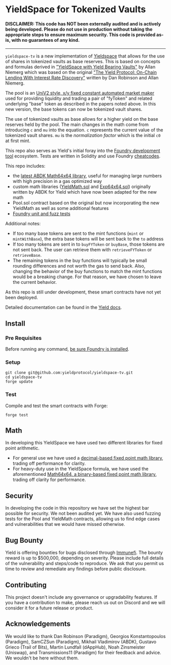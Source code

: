 # YieldSpace for Tokenized Vaults

#### DISCLAIMER: This code has NOT been externally audited and is actively being developed. Please do not use in production without taking the appropriate steps to ensure maximum security. This code is provided as-is, with no guarantees of any kind.
---

`yieldspace-tv` is a new implementation of [Yieldspace](https://github.com/yieldprotocol/yieldspace-v2) that allows for the use of shares in tokenized vaults as base reserves.  This is based on concepts and formulas derived in ["YieldSpace with Yield Bearing Vaults"](https://hackmd.io/lRZ4mgdrRgOpxZQXqKYlFw?both) by Allan Niemerg which was based on the original ["The Yield Protocol: On-Chain Lending With
Interest Rate Discovery"](https://yield.is/Yield.pdf) written by Dan Robinson and Allan Niemerg.

The pool is an [UniV2 style, x/y fixed constant automated market maker](https://uniswap.org/whitepaper.pdf) used for providing liquidity and trading a pair of "fyToken" and related underlying "base" token as described in the papers noted above.  In this new version, the base tokens can now be tokenized vault shares.

The use of tokenized vaults as base allows for a higher yield on the base reserves held by the pool.  The main changes in the math come from introducing `c` and `mu` into the equation.  `c` represents the current value of the tokenized vault shares.  `mu` is the _normalization factor_ which is the initial `c0` at first mint.

This repo also serves as Yield's initial foray into the [Foundry development tool](https://github.com/gakonst/foundry) ecosystem.  Tests are written in Solidity and use Foundry [cheatcodes](https://github.com/gakonst/foundry/tree/master/forge#cheat-codes).

This repo includes:
 - the [latest ABDK Math64x64 library](https://github.com/abdk-consulting/abdk-libraries-solidity/blob/master/ABDKMath64x64.sol), useful for managing large numbers with high precision in a gas optimized way
 - custom math libraries ([YieldMath.sol](https://github.com/yieldprotocol/yieldspace-tv/blob/update-yieldmath/src/YieldMath.sol) and [Exp64x64.sol](https://github.com/yieldprotocol/yieldspace-tv/blob/update-yieldmath/src/Exp64x64.sol)) originally written by ABDK for Yield which have now been adapted for the new math
 - Pool.sol contract based on the original but now incorporating the new YieldMath as well as some additional features
 - [Foundry unit and fuzz tests](https://github.com/yieldprotocol/yieldspace-tv/tree/update-yieldmath/src/test)


Additional notes:
 - If too many base tokens are sent to the mint functions (`mint` or `mintWithBase`), the extra base tokens will be sent back to the `to` address
 - If too many tokens are sent in to `buyFYToken` or `buyBase`, those tokens are not sent back.  The user can retrieve them with `retrieveFYToken` or `retrieveBase`.
 - The remaining tokens in the buy functions will typically be small rounding differences and not worth the gas to send back.  Also, changing the behavior of the buy functions to match the mint functions would be a breaking change.  For that reason, we have chosen to leave the current behavior.

As this repo is still under development, these smart contracts have not yet been deployed.

Detailed documentation can be found in the [Yield docs](docs.yieldprotocol.com).

## Install

### Pre Requisites
Before running any command, [be sure Foundry is installed](https://github.com/gakonst/foundry#installation).


### Setup
```
git clone git@github.com:yieldprotocol/yieldspace-tv.git
cd yieldspace-tv
forge update
```

### Test
Compile and test the smart contracts with Forge:

```
forge test
```

## Math
In developing this YieldSpace we have used two different libraries for fixed point arithmetic.
 - For general use we have used a [decimal-based fixed point math library](https://github.com/yieldprotocol/fyDai/blob/master/contracts/helpers/DecimalMath.sol), trading off performance for clarity.
 - For heavy-duty use in the YieldSpace formula, we have used the aforementioned [Math64x64, a binary-based fixed point math library](https://github.com/yieldprotocol/yieldspace-tv/blob/update-yieldmath/src/YieldMath.sol), trading off clarity for performance.

## Security
In developing the code in this repository we have set the highest bar possible for security. We not been audited yet. We have also used fuzzing tests for the Pool and YieldMath contracts, allowing us to find edge cases and vulnerabilities that we would have missed otherwise.

## Bug Bounty
Yield is offering bounties for bugs disclosed through [Immunefi](https://immunefi.com/bounty/yieldprotocol). The bounty reward is up to $500,000, depending on severity. Please include full details of the vulnerability and steps/code to reproduce. We ask that you permit us time to review and remediate any findings before public disclosure.

## Contributing
This project doesn't include any governance or upgradability features. If you have a contribution to make, please reach us out on Discord and we will consider it for a future release or product.

## Acknowledgements
We would like to thank Dan Robinson (Paradigm), Georgios Konstantopoulos (Paradigm), SamCZSun (Paradigm), Mikhail Vladimirov (ABDK), Gustavo Grieco (Trail of Bits), Martin Lundfall (dAppHub), Noah Zinsmeister (Uniswap), and Transmissions11 (Paradigm) for their feedback and advice. We wouldn't be here without them.

